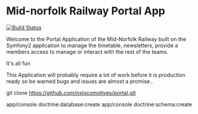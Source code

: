 Mid-norfolk Railway Portal App
==============================
[![Build Status](https://travis-ci.org/nslocomotives/portal.svg)](http://travis-ci.org/nslocomotives/portal)

Welcome to the Portal Application of the Mid-Norfolk Railway 
built on the Symfony2 application to manage the timetable, newsletters,
provide a members access to manage or interact with the rest of the teams.

It's all fun

This Application will probably require a lot of work before it is production ready so be warned bugs and issues are almost a promise..

git clone https://github.com/nslocomotives/portal.git

app/console doctrine:database:create
app/console doctrine:schema:create
